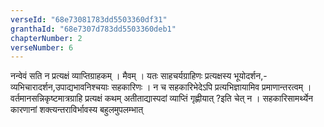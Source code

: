 ```yaml
---
verseId: "68e73081783dd5503360df31"
granthaId: "68e7307d783dd5503360deb1"
chapterNumber: 2
verseNumber: 6
---
```


नन्वेवं सति न प्रत्यक्षं व्याप्तिग्राहकम् । मैवम् । यतः साहचर्यग्राहिणः प्रत्यक्षस्य भूयोदर्शन,-व्यभिचारादर्शन,उपाद्यभावनिश्चयाः सहकारिणः । न च सहकारिभेदेऽपि प्रत्यभिज्ञायामिव  प्रमाणान्तरत्वम् । वर्तमानसन्निकृष्टमात्रग्राहि प्रत्यक्षं कथम् अतीताद्यास्पदां व्याप्तिं गृह्णीयात् ?इति चेत् न । सहकारिसामर्थ्येन कारणानां शक्त्यन्तराविर्भावस्य बहुलमुपलम्भात्
